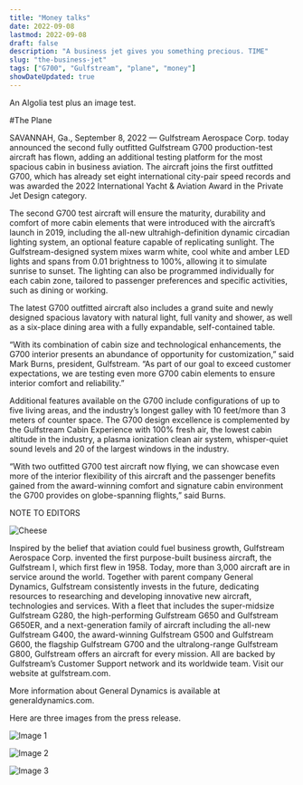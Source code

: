 ```yaml
---
title: "Money talks"
date: 2022-09-08
lastmod: 2022-09-08
draft: false
description: "A business jet gives you something precious. TIME"
slug: "the-business-jet"
tags: ["G700", "Gulfstream", "plane", "money"]
showDateUpdated: true
---
```

An Algolia test plus an image test.

#The Plane

SAVANNAH, Ga., September 8, 2022 — Gulfstream Aerospace Corp. today announced the second fully outfitted Gulfstream G700 production-test aircraft has flown, adding an additional testing platform for the most spacious cabin in business aviation. The aircraft joins the first outfitted G700, which has already set eight international city-pair speed records and was awarded the 2022 International Yacht & Aviation Award in the Private Jet Design category.

The second G700 test aircraft will ensure the maturity, durability and comfort of more cabin elements that were introduced with the aircraft’s launch in 2019, including the all-new ultrahigh-definition dynamic circadian lighting system, an optional feature capable of replicating sunlight. The Gulfstream-designed system mixes warm white, cool white and amber LED lights and spans from 0.01 brightness to 100%, allowing it to simulate sunrise to sunset. The lighting can also be programmed individually for each cabin zone, tailored to passenger preferences and specific activities, such as dining or working.

The latest G700 outfitted aircraft also includes a grand suite and newly designed spacious lavatory with natural light, full vanity and shower, as well as a six-place dining area with a fully expandable, self-contained table. 

“With its combination of cabin size and technological enhancements, the G700 interior presents an abundance of opportunity for customization,” said Mark Burns, president, Gulfstream. “As part of our goal to exceed customer expectations, we are testing even more G700 cabin elements to ensure interior comfort and reliability.”

Additional features available on the G700 include configurations of up to five living areas, and the industry’s longest galley with 10 feet/more than 3 meters of counter space. The G700 design excellence is complemented by the Gulfstream Cabin Experience with 100% fresh air, the lowest cabin altitude in the industry, a plasma ionization clean air system, whisper-quiet sound levels and 20 of the largest windows in the industry.

“With two outfitted G700 test aircraft now flying, we can showcase even more of the interior flexibility of this aircraft and the passenger benefits gained from the award-winning comfort and signature cabin environment the G700 provides on globe-spanning flights,” said Burns.

NOTE TO EDITORS

![Cheese](https://applegate-paul.mo.cloudinary.net/zoom/https://storage.googleapis.com/cloudinarymedia/images/cheese.jpg)

Inspired by the belief that aviation could fuel business growth, Gulfstream Aerospace Corp. invented the first purpose-built business aircraft, the Gulfstream I, which first flew in 1958. Today, more than 3,000 aircraft are in service around the world. Together with parent company General Dynamics, Gulfstream consistently invests in the future, dedicating resources to researching and developing innovative new aircraft, technologies and services. With a fleet that includes the super-midsize Gulfstream G280, the high-performing Gulfstream G650 and Gulfstream G650ER, and a next-generation family of aircraft including the all-new Gulfstream G400, the award-winning Gulfstream G500 and Gulfstream G600, the flagship Gulfstream G700 and the ultralong-range Gulfstream G800, Gulfstream offers an aircraft for every mission. All are backed by Gulfstream’s Customer Support network and its worldwide team. Visit our website at gulfstream.com. 

More information about General Dynamics is available at generaldynamics.com.

Here are three images from the press release.

![Image 1](https://applegate-paul.mo.cloudinary.net/https://storage.googleapis.com/cloudinarymedia/images/Gulfstream-G700-Grand-Suite-Lavatory.20220908.jpg)

![Image 2](https://applegate-paul.mo.cloudinary.net/https://storage.googleapis.com/cloudinarymedia/images/Gulfstream-G700-Grand-Suite.20220908.jpg)

![Image 3](https://applegate-paul.mo.cloudinary.net/https://storage.googleapis.com/cloudinarymedia/images/Second-Gulfstream-G700-Test-Aircraft-Interior.20220908.jpg)

